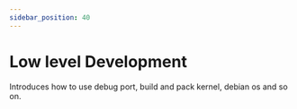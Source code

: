 ```yaml
---
sidebar_position: 40
---
```


# Low level Development

Introduces how to use debug port, build and pack kernel, debian os and so on.

<!-- <DocCardList /> -->
